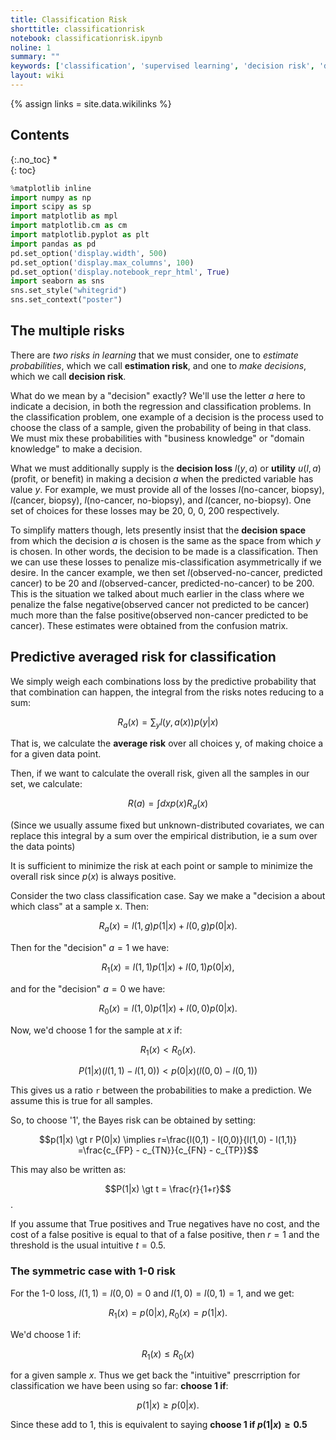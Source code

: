 ```yaml
---
title: Classification Risk
shorttitle: classificationrisk
notebook: classificationrisk.ipynb
noline: 1
summary: ""
keywords: ['classification', 'supervised learning', 'decision risk', 'decision theory', 'bayes risk']
layout: wiki
---
```

{% assign links = site.data.wikilinks %}

## Contents
{:.no_toc}
*  
{: toc}




```python
%matplotlib inline
import numpy as np
import scipy as sp
import matplotlib as mpl
import matplotlib.cm as cm
import matplotlib.pyplot as plt
import pandas as pd
pd.set_option('display.width', 500)
pd.set_option('display.max_columns', 100)
pd.set_option('display.notebook_repr_html', True)
import seaborn as sns
sns.set_style("whitegrid")
sns.set_context("poster")
```


## The multiple risks

There are *two risks in learning* that we must consider, one to *estimate probabilities*, which we call **estimation risk**, and one to *make decisions*, which we call **decision risk**. 

What do we mean by a "decision" exactly? We'll use the letter $a$ here to indicate a decision, in both the regression and classification problems. In the classification problem, one example of a decision is the process used to choose the class of a sample, given the probability of being in that class.  We must mix these probabilities with "business knowledge" or "domain knowledge" to make a decision. 

What we must additionally supply is the **decision loss** $l(y,a)$ or **utility** $u(l,a)$ (profit, or benefit) in making a decision $a$ when the predicted variable has value $y$. For example, we must provide all of the losses $l$(no-cancer, biopsy), $l$(cancer, biopsy), $l$(no-cancer, no-biopsy), and $l$(cancer, no-biopsy). One set of choices for these losses may be 20, 0, 0, 200 respectively.

To simplify matters though, lets presently insist that the **decision space** from which the decision $a$ is chosen is the same as the space from which $y$ is chosen. In other words, the decision to be made is a classification. Then we can use these losses to penalize mis-classification asymmetrically if we desire. In the cancer example, we then set $l$(observed-no-cancer, predicted cancer) to be 20 and $l$(observed-cancer, predicted-no-cancer) to be 200. This is the situation we talked about much earlier in the class where we penalize the false negative(observed cancer not predicted to be cancer) much more than the false positive(observed non-cancer predicted to be cancer). These estimates were obtained from the confusion matrix.

## Predictive averaged risk for classification

 We simply weigh each combinations loss by the predictive probability that that combination can happen, the integral from the risks notes reducing to a sum:



$$ R_{a}(x) = \sum_y l(y,a(x)) p(y|x)$$

That is, we calculate the **average risk** over all choices y, of making choice a for a given data point.

Then, if we want to calculate the overall risk, given all the samples in our set, we calculate:

$$R(a) = \int dx p(x) R_{a}(x)$$

(Since we usually assume fixed but unknown-distributed covariates, we can replace this integral by a sum over the empirical distribution, ie a sum over the data points)

It is sufficient to minimize the risk at each point or sample to minimize the overall risk since $p(x)$ is always positive.

Consider the two class classification case. Say we make a "decision a about which class" at a sample x. Then:

$$R_a(x) = l(1, g)p(1|x) + l(0, g)p(0|x).$$

Then for the "decision" $a=1$ we have:

$$R_1(x) = l(1,1)p(1|x) + l(0,1)p(0|x),$$

and for the "decision" $a=0$ we have:

$$R_0(x) = l(1,0)p(1|x) + l(0,0)p(0|x).$$

Now, we'd choose $1$ for the sample at $x$ if:

$$R_1(x) \lt R_0(x).$$

$$ P(1|x)(l(1,1) - l(1,0)) \lt p(0|x)(l(0,0) - l(0,1))$$

This gives us a ratio `r` between the probabilities to make a prediction. We assume this is true for all samples.

So, to choose '1', the Bayes risk can be obtained by setting:

$$p(1|x) \gt r P(0|x) \implies r=\frac{l(0,1) - l(0,0)}{l(1,0) - l(1,1)} =\frac{c_{FP} - c_{TN}}{c_{FN} - c_{TP}}$$

This may also be written as:

$$P(1|x) \gt t = \frac{r}{1+r}$$.

If you assume that True positives and True negatives have no cost, and the cost of a false positive is equal to that of a false positive, then $r=1$ and the threshold is the usual intuitive $t=0.5$.

### The symmetric case with 1-0 risk

For the 1-0 loss, $l(1,1) = l(0,0) =0$ and $l(1,0) = l(0,1) = 1$, and we get:

$$R_1(x) = p(0|x), R_0(x) = p(1|x).$$

We'd choose $1$ if:

$$R_1(x) \le R_0(x)$$

for a given sample $x$. Thus we get back the "intuitive" prescrription for classification we have been using so far: **choose $1$ if**:

$$p(1|x) \ge p(0|x).$$

Since these add to 1, this is equivalent to saying **choose $1$ if $p(1|x) \ge 0.5$**



```python

```

